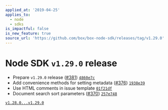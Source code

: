 ```yaml
---
applied_at: '2019-04-25'
applies_to:
  - node
  - sdks
is_impactful: false
is_new_feature: true
source_url: 'https://github.com/box/box-node-sdk/releases/tag/v1.29.0'
---
```

# Node SDK `v1.29.0` release

- Prepare `v1.29.0` release ([#381](https://github.com/box/box-node-sdk/pull/381))  [`4860e7c`](https://github.com/box/box-node-sdk/commit/4860e7c)
- Add convenience methods for setting metadata ([#376](https://github.com/box/box-node-sdk/pull/376))  [`1938e39`](https://github.com/box/box-node-sdk/commit/1938e39)
- Use HTML comments in issue template  [`01f21df`](https://github.com/box/box-node-sdk/commit/01f21df)
- Document search sort parameters ([#370](https://github.com/box/box-node-sdk/pull/370))  [`257e748`](https://github.com/box/box-node-sdk/commit/257e748)

[`v1.28.0...v1.29.0`](https://github.com/box/box-node-sdk/compare/`v1.28.0...v1.29.0`)